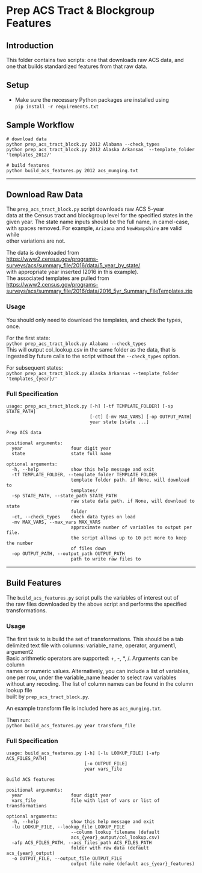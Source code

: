 # Prep ACS Tract & Blockgroup Features

## Introduction
This folder contains two scripts: one that downloads raw ACS data, and<br>
one that builds standardized features from that raw data.

## Setup
* Make sure the necessary Python packages are installed using <br>
`pip install -r requirements.txt`

## Sample Workflow
```
# download data
python prep_acs_tract_block.py 2012 Alabama --check_types
python prep_acs_tract_block.py 2012 Alaska Arkansas  --template_folder 'templates_2012/'

# build features
python build_acs_features.py 2012 acs_munging.txt
```

-----

## Download Raw Data
The `prep_acs_tract_block.py` script downloads raw ACS 5-year<br>
data at the Census tract and blockgroup level for the specified states in the<br>
given year.  The state name inputs should be the full name, in camel-case, <br>
with spaces removed.  For example, `Arizona` and `NewHampshire` are valid while <br>
other variations are not.

The data is downloaded from<br>
https://www2.census.gov/programs-surveys/acs/summary_file/2016/data/5_year_by_state/ <br>
with appropriate year inserted (2016 in this example).<br>
The associated templates are pulled from <br>
https://www2.census.gov/programs-surveys/acs/summary_file/2016/data/2016_5yr_Summary_FileTemplates.zip

### Usage
You should only need to download the templates, and check the types, once.

For the first state:<br>
`python prep_acs_tract_block.py Alabama --check_types` <br>
This will output col_lookup.csv in the same folder as the data, that is <br>
ingested by future calls to the script without the `--check_types` option.

For subsequent states:<br>
`python prep_acs_tract_block.py Alaska Arkansas --template_folder 'templates_{year}/'`

### Full Specification
```
usage: prep_acs_tract_block.py [-h] [-tf TEMPLATE_FOLDER] [-sp STATE_PATH]
                               [-ct] [-mv MAX_VARS] [-op OUTPUT_PATH]
                               year state [state ...]

Prep ACS data

positional arguments:
  year                  four digit year
  state                 state full name

optional arguments:
  -h, --help            show this help message and exit
  -tf TEMPLATE_FOLDER, --template_folder TEMPLATE_FOLDER
                        template folder path. if None, will download to
                        templates/
  -sp STATE_PATH, --state_path STATE_PATH
                        raw state data path. if None, will download to state
                        folder
  -ct, --check_types    check data types on load
  -mv MAX_VARS, --max_vars MAX_VARS
                        approximate number of variables to output per file.
                        the script allows up to 10 pct more to keep the number
                        of files down
  -op OUTPUT_PATH, --output_path OUTPUT_PATH
                        path to write raw files to
```

-----

## Build Features
The `build_acs_features.py` script pulls the variables of interest out of<br>
the raw files downloaded by the above script and performs the specified <br>
transformations.

### Usage
The first task to is build the set of transformations.  This should be a tab<br>
delimited text file with columns: variable_name, operator, argument1, argument2<br>
Basic arithmetic operators are supported: +, -, *, /.  Arguments can be column<br>
names or numeric values.  Alternatively, you can include a list of variables,
one per row, under the variable_name header to select raw variables without
any recoding.  The list of column names can be found in the column lookup file<br>
built by `prep_acs_tract_block.py`.

An example transform file is included here as `acs_munging.txt`.

Then run:<br>
`python build_acs_features.py year transform_file`

### Full Specification
```
usage: build_acs_features.py [-h] [-lu LOOKUP_FILE] [-afp ACS_FILES_PATH]
                             [-o OUTPUT_FILE]
                             year vars_file

Build ACS features

positional arguments:
  year                  four digit year
  vars_file             file with list of vars or list of transformations

optional arguments:
  -h, --help            show this help message and exit
  -lu LOOKUP_FILE, --lookup_file LOOKUP_FILE
                        --column lookup filename (default
                        acs_{year}_output/col_lookup.csv)
  -afp ACS_FILES_PATH, --acs_files_path ACS_FILES_PATH
                        folder with raw data (default acs_{year}_output)
  -o OUTPUT_FILE, --output_file OUTPUT_FILE
                        output file name (default acs_{year}_features)
```
